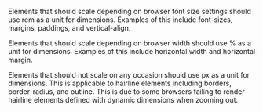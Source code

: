 Elements that should scale depending on browser font size settings should use rem as a unit for dimensions. Examples of this include font-sizes, margins, paddings, and vertical-align.

Elements that should scale depending on browser width should use % as a unit for dimensions. Examples of this include horizontal width and horizontal margin.

Elements that should not scale on any occasion should use px as a unit for dimensions. This is applicable to hairline elements including borders, border-radius, and outline. This is due to some browsers failing to render hairline elements defined with dynamic dimensions when zooming out.